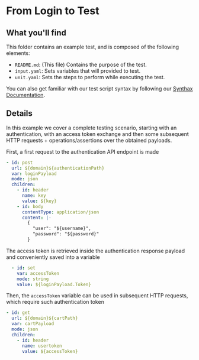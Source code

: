 # From Login to Test

## What you'll find

This folder contains an example test, and is composed of the following elements:
- `README.md`: (This file) Contains the purpose of the test.
- `input.yaml`: Sets variables that will provided to test.
- `unit.yaml`: Sets the steps to perform while executing the test.

You can also get familiar with our test script syntax by following our [Synthax Documentation](https://github.com/saucelabs/saucectl-apix-example/blob/main/docs/README.md).

## Details

In this example we cover a complete testing scenario, starting with an authentication, with an access token exchange and then some subsequent HTTP requests + operations/assertions over the obtained payloads.

First, a first request to the authentication API endpoint is made
```yaml
- id: post
  url: ${domain}${authenticationPath}
  var: loginPayload
  mode: json
  children:
    - id: header
      name: key
      value: ${key}
    - id: body
      contentType: application/json
      content: |-
        {
          "user": "${username}",
          "password": "${password}"
        }
```

The access token is retrieved inside the authentication response payload and conveniently saved into a variable
```yaml
  - id: set
    var: accessToken
    mode: string
    value: ${loginPayload.Token}
```

Then, the `accessToken` variable can be used in subsequent HTTP requests, which require such authentication token
```yaml
- id: get
  url: ${domain}${cartPath}
  var: cartPayload
  mode: json
  children:
    - id: header
      name: usertoken
      value: ${accessToken}
```
